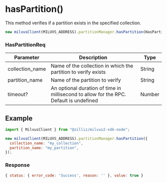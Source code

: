 # hasPartition()

This method verifies if a partition exists in the specified collection.

```javascript
new milvusClient(MILUVS_ADDRESS).partitionManager.hasPartition(HasPartitionReq);
```

### HasPartitionReq

| Parameter       | Description                                                                            | Type   |
| --------------- | -------------------------------------------------------------------------------------- | ------ |
| collection_name | Name of the collection in which the partition to verify exists                         | String |
| partition_name  | Name of the partition to verify                                                        | String |
| timeout?        | An optional duration of time in millisecond to allow for the RPC. Default is undefined | Number |

## Example

```javascript
import { MilvusClient } from "@zilliz/milvus2-sdk-node";

new milvusClient(MILUVS_ADDRESS).partitionManager.hasPartition({
  collection_name: "my_collection",
  partition_name: "my_partition",
});
```

### Response

```javascript
{ status: { error_code: 'Success', reason: '' }, value: true }
```
